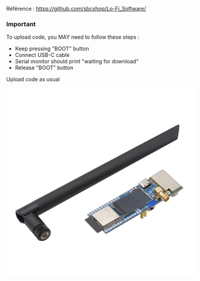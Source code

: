 
Référence : https://github.com/sbcshop/Lo-Fi_Software/


### Important
To upload code, you MAY need to follow these steps :

- Keep pressing "BOOT" button
- Connect USB-C cable
- Serial monitor should print "waiting for download"
- Release "BOOT" button

Upload code as usual


![Lo-Fi](https://github.com/20100dbg/LoRa/blob/master/Lo-Fi/lo-fi.png?raw=true)